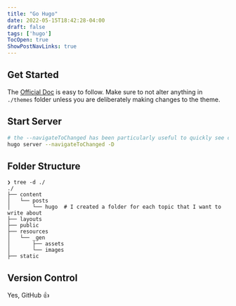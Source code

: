 ```yaml
---
title: "Go Hugo"
date: 2022-05-15T18:42:28-04:00
draft: false
tags: ['hugo']
TocOpen: true
ShowPostNavLinks: true
---
```


## Get Started

The
[Official Doc](https://adityatelange.github.io/hugo-PaperMod/posts/papermod/papermod-installation/)
is easy to follow. Make sure to not alter anything in `./themes` folder unless you are deliberately making
changes to the theme.

## Start Server

```bash
# the --navigateToChanged has been particularly useful to quickly see changes
hugo server --navigateToChanged -D
```

## Folder Structure

```text
❯ tree -d ./    
./
├── content
│   └── posts
│       └── hugo  # I created a folder for each topic that I want to write about
├── layouts
├── public
├── resources
│   └── _gen
│       ├── assets
│       └── images
├── static
```

## Version Control

Yes, GitHub 👍


